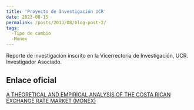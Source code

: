 ```yaml
---
title: 'Proyecto de Investigación UCR'
date: 2023-08-15
permalink: /posts/2013/08/blog-post-2/
tags:
  -Tipo de cambio
  -Monex
---
```

Reporte de investigación inscrito en la Vicerrectoria de Investigación, UCR. Investigador Asociado. 

Enlace oficial
------
[A THEORETICAL AND EMPIRICAL ANALYSIS OF THE COSTA RICAN EXCHANGE RATE MARKET (MONEX)](https://vinv.ucr.ac.cr/sigpro/web/projects/C3203) 
